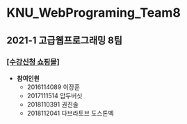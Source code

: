 # KNU_WebPrograming_Team8
## 2021-1 고급웹프로그래밍 8팀

### <a href="https://shop-at-knu.herokuapp.com/" target="_blank">[수강신청 쇼핑몰]</a>

- **참여인원**
  - 2016114089 이장훈
  - 2017111514 압두버싯
  - 2018110391 권진솔
  - 2018112041 다브라토브 도스톤벡
